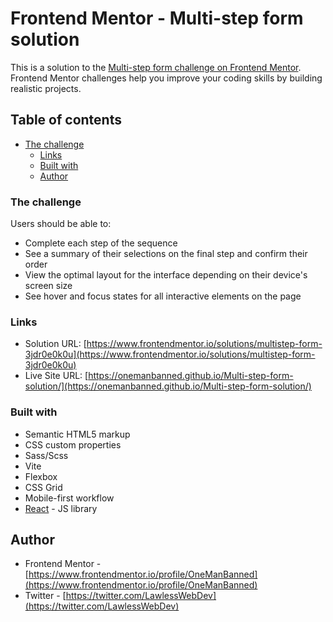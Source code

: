 # Frontend Mentor - Multi-step form solution

This is a solution to the [Multi-step form challenge on Frontend Mentor](https://www.frontendmentor.io/challenges/multistep-form-YVAnSdqQBJ). Frontend Mentor challenges help you improve your coding skills by building realistic projects. 

## Table of contents

- [The challenge](#the-challenge)
  - [Links](#links)
  - [Built with](#built-with)
  - [Author](#author)

### The challenge

Users should be able to:

- Complete each step of the sequence
- See a summary of their selections on the final step and confirm their order
- View the optimal layout for the interface depending on their device's screen size
- See hover and focus states for all interactive elements on the page

### Links

- Solution URL: [https://www.frontendmentor.io/solutions/multistep-form-3jdr0e0k0u](https://www.frontendmentor.io/solutions/multistep-form-3jdr0e0k0u)
- Live Site URL: [https://onemanbanned.github.io/Multi-step-form-solution/](https://onemanbanned.github.io/Multi-step-form-solution/)

### Built with

- Semantic HTML5 markup
- CSS custom properties
- Sass/Scss
- Vite
- Flexbox
- CSS Grid
- Mobile-first workflow
- [React](https://reactjs.org/) - JS library

## Author

- Frontend Mentor - [https://www.frontendmentor.io/profile/OneManBanned](https://www.frontendmentor.io/profile/OneManBanned)
- Twitter - [https://twitter.com/LawlessWebDev](https://twitter.com/LawlessWebDev)

